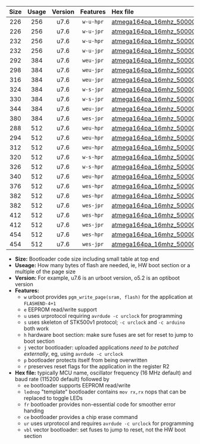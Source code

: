 |Size|Usage|Version|Features|Hex file|
|:-:|:-:|:-:|:-:|:--|
|226|256|u7.6|`w-u-hpr`|[atmega164pa_16mhz_500000bps_ur.hex](https://raw.githubusercontent.com/stefanrueger/urboot/main/bootloaders/atmega164pa/fcpu_16mhz/500000_bps/atmega164pa_16mhz_500000bps_ur.hex)|
|226|256|u7.6|`w-u-jpr`|[atmega164pa_16mhz_500000bps_ur_vbl.hex](https://raw.githubusercontent.com/stefanrueger/urboot/main/bootloaders/atmega164pa/fcpu_16mhz/500000_bps/atmega164pa_16mhz_500000bps_ur_vbl.hex)|
|232|256|u7.6|`w-u-hpr`|[atmega164pa_16mhz_500000bps_lednop_ur.hex](https://raw.githubusercontent.com/stefanrueger/urboot/main/bootloaders/atmega164pa/fcpu_16mhz/500000_bps/atmega164pa_16mhz_500000bps_lednop_ur.hex)|
|232|256|u7.6|`w-u-jpr`|[atmega164pa_16mhz_500000bps_lednop_ur_vbl.hex](https://raw.githubusercontent.com/stefanrueger/urboot/main/bootloaders/atmega164pa/fcpu_16mhz/500000_bps/atmega164pa_16mhz_500000bps_lednop_ur_vbl.hex)|
|292|384|u7.6|`weu-jpr`|[atmega164pa_16mhz_500000bps_ee_ur_vbl.hex](https://raw.githubusercontent.com/stefanrueger/urboot/main/bootloaders/atmega164pa/fcpu_16mhz/500000_bps/atmega164pa_16mhz_500000bps_ee_ur_vbl.hex)|
|298|384|u7.6|`weu-jpr`|[atmega164pa_16mhz_500000bps_ee_lednop_ur_vbl.hex](https://raw.githubusercontent.com/stefanrueger/urboot/main/bootloaders/atmega164pa/fcpu_16mhz/500000_bps/atmega164pa_16mhz_500000bps_ee_lednop_ur_vbl.hex)|
|316|384|u7.6|`weu-jpr`|[atmega164pa_16mhz_500000bps_ee_lednop_fr_ur_vbl.hex](https://raw.githubusercontent.com/stefanrueger/urboot/main/bootloaders/atmega164pa/fcpu_16mhz/500000_bps/atmega164pa_16mhz_500000bps_ee_lednop_fr_ur_vbl.hex)|
|324|384|u7.6|`w-s-jpr`|[atmega164pa_16mhz_500000bps_vbl.hex](https://raw.githubusercontent.com/stefanrueger/urboot/main/bootloaders/atmega164pa/fcpu_16mhz/500000_bps/atmega164pa_16mhz_500000bps_vbl.hex)|
|330|384|u7.6|`w-s-jpr`|[atmega164pa_16mhz_500000bps_lednop_vbl.hex](https://raw.githubusercontent.com/stefanrueger/urboot/main/bootloaders/atmega164pa/fcpu_16mhz/500000_bps/atmega164pa_16mhz_500000bps_lednop_vbl.hex)|
|344|384|u7.6|`weu-jpr`|[atmega164pa_16mhz_500000bps_ee_lednop_fr_ce_ur_vbl.hex](https://raw.githubusercontent.com/stefanrueger/urboot/main/bootloaders/atmega164pa/fcpu_16mhz/500000_bps/atmega164pa_16mhz_500000bps_ee_lednop_fr_ce_ur_vbl.hex)|
|380|384|u7.6|`wes-jpr`|[atmega164pa_16mhz_500000bps_ee_vbl.hex](https://raw.githubusercontent.com/stefanrueger/urboot/main/bootloaders/atmega164pa/fcpu_16mhz/500000_bps/atmega164pa_16mhz_500000bps_ee_vbl.hex)|
|288|512|u7.6|`weu-hpr`|[atmega164pa_16mhz_500000bps_ee_ur.hex](https://raw.githubusercontent.com/stefanrueger/urboot/main/bootloaders/atmega164pa/fcpu_16mhz/500000_bps/atmega164pa_16mhz_500000bps_ee_ur.hex)|
|294|512|u7.6|`weu-hpr`|[atmega164pa_16mhz_500000bps_ee_lednop_ur.hex](https://raw.githubusercontent.com/stefanrueger/urboot/main/bootloaders/atmega164pa/fcpu_16mhz/500000_bps/atmega164pa_16mhz_500000bps_ee_lednop_ur.hex)|
|312|512|u7.6|`weu-hpr`|[atmega164pa_16mhz_500000bps_ee_lednop_fr_ur.hex](https://raw.githubusercontent.com/stefanrueger/urboot/main/bootloaders/atmega164pa/fcpu_16mhz/500000_bps/atmega164pa_16mhz_500000bps_ee_lednop_fr_ur.hex)|
|320|512|u7.6|`w-s-hpr`|[atmega164pa_16mhz_500000bps.hex](https://raw.githubusercontent.com/stefanrueger/urboot/main/bootloaders/atmega164pa/fcpu_16mhz/500000_bps/atmega164pa_16mhz_500000bps.hex)|
|326|512|u7.6|`w-s-hpr`|[atmega164pa_16mhz_500000bps_lednop.hex](https://raw.githubusercontent.com/stefanrueger/urboot/main/bootloaders/atmega164pa/fcpu_16mhz/500000_bps/atmega164pa_16mhz_500000bps_lednop.hex)|
|340|512|u7.6|`weu-hpr`|[atmega164pa_16mhz_500000bps_ee_lednop_fr_ce_ur.hex](https://raw.githubusercontent.com/stefanrueger/urboot/main/bootloaders/atmega164pa/fcpu_16mhz/500000_bps/atmega164pa_16mhz_500000bps_ee_lednop_fr_ce_ur.hex)|
|376|512|u7.6|`wes-hpr`|[atmega164pa_16mhz_500000bps_ee.hex](https://raw.githubusercontent.com/stefanrueger/urboot/main/bootloaders/atmega164pa/fcpu_16mhz/500000_bps/atmega164pa_16mhz_500000bps_ee.hex)|
|382|512|u7.6|`wes-hpr`|[atmega164pa_16mhz_500000bps_ee_lednop.hex](https://raw.githubusercontent.com/stefanrueger/urboot/main/bootloaders/atmega164pa/fcpu_16mhz/500000_bps/atmega164pa_16mhz_500000bps_ee_lednop.hex)|
|382|512|u7.6|`wes-jpr`|[atmega164pa_16mhz_500000bps_ee_lednop_vbl.hex](https://raw.githubusercontent.com/stefanrueger/urboot/main/bootloaders/atmega164pa/fcpu_16mhz/500000_bps/atmega164pa_16mhz_500000bps_ee_lednop_vbl.hex)|
|412|512|u7.6|`wes-hpr`|[atmega164pa_16mhz_500000bps_ee_lednop_fr.hex](https://raw.githubusercontent.com/stefanrueger/urboot/main/bootloaders/atmega164pa/fcpu_16mhz/500000_bps/atmega164pa_16mhz_500000bps_ee_lednop_fr.hex)|
|412|512|u7.6|`wes-jpr`|[atmega164pa_16mhz_500000bps_ee_lednop_fr_vbl.hex](https://raw.githubusercontent.com/stefanrueger/urboot/main/bootloaders/atmega164pa/fcpu_16mhz/500000_bps/atmega164pa_16mhz_500000bps_ee_lednop_fr_vbl.hex)|
|454|512|u7.6|`wes-hpr`|[atmega164pa_16mhz_500000bps_ee_lednop_fr_ce.hex](https://raw.githubusercontent.com/stefanrueger/urboot/main/bootloaders/atmega164pa/fcpu_16mhz/500000_bps/atmega164pa_16mhz_500000bps_ee_lednop_fr_ce.hex)|
|454|512|u7.6|`wes-jpr`|[atmega164pa_16mhz_500000bps_ee_lednop_fr_ce_vbl.hex](https://raw.githubusercontent.com/stefanrueger/urboot/main/bootloaders/atmega164pa/fcpu_16mhz/500000_bps/atmega164pa_16mhz_500000bps_ee_lednop_fr_ce_vbl.hex)|

- **Size:** Bootloader code size including small table at top end
- **Useage:** How many bytes of flash are needed, ie, HW boot section or a multiple of the page size
- **Version:** For example, u7.6 is an urboot version, o5.2 is an optiboot version
- **Features:**
  + `w` urboot provides `pgm_write_page(sram, flash)` for the application at `FLASHEND-4+1`
  + `e` EEPROM read/write support
  + `u` uses urprotocol requiring `avrdude -c urclock` for programming
  + `s` uses skeleton of STK500v1 protocol; `-c urclock` and `-c arduino` both work
  + `h` hardware boot section: make sure fuses are set for reset to jump to boot section
  + `j` vector bootloader: uploaded applications *need to be patched externally*, eg, using `avrdude -c urclock`
  + `p` bootloader protects itself from being overwritten
  + `r` preserves reset flags for the application in the register R2
- **Hex file:** typically MCU name, oscillator frequency (16 MHz default) and baud rate (115200 default) followed by
  + `ee` bootloader supports EEPROM read/write
  + `lednop` "template" bootloader contains `mov rx,rx` nops that can be replaced to toggle LEDs
  + `fr` bootloader provides non-essential code for smoother error handing
  + `ce` bootloader provides a chip erase command
  + `ur` uses urprotocol and requires `avrdude -c urclock` for programming
  + `vbl` vector bootloader: set fuses to jump to reset, not the HW boot section
